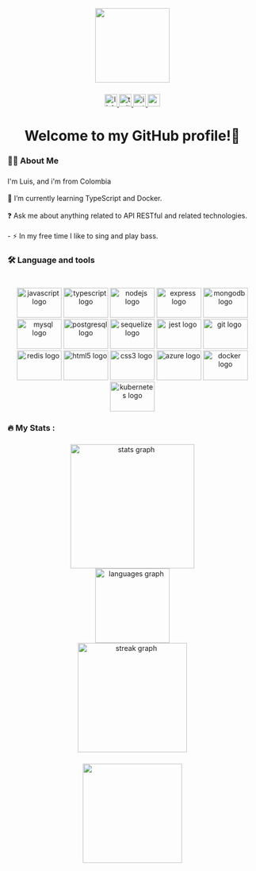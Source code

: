<div align="center">
  <img height="150" src="https://i.postimg.cc/MKqvpFJv/Fondo-linkedin.png"  />
</div>

###

<div align="center">
  <a href="https://www.linkedin.com/in/JallerDev/" target="_blank">
    <img src="https://img.shields.io/static/v1?message=LinkedIn&logo=linkedin&label=&color=0077B5&logoColor=white&labelColor=&style=for-the-badge" height="25" alt="linkedin logo"  />
  </a>
  <a href="https://twitter.com/JallerDev" target="_blank">
    <img src="https://img.shields.io/static/v1?message=Twitter&logo=twitter&label=&color=1DA1F2&logoColor=white&labelColor=&style=for-the-badge" height="25" alt="twitter logo"  />
  </a>
  <a href="https://www.instagram.com/jallerangel/" target="_blank">
    <img src="https://img.shields.io/static/v1?message=Instagram&logo=instagram&label=&color=E4405F&logoColor=white&labelColor=&style=for-the-badge" height="25" alt="instagram logo"  />
  </a>
  <a href="jallerangel06@gmail.com" target="_blank">
    <img src="https://img.shields.io/static/v1?message=Gmail&logo=gmail&label=&color=D14836&logoColor=white&labelColor=&style=for-the-badge" height="25" alt="gmail logo"  />
  </a>
</div>

###

<h1 align="center">Welcome to my GitHub profile!👋</h1>

###

<h3 align="left">👩‍💻  About Me</h3>

###

<p align="left">I'm Luis, and i'm from Colombia<br><br>🔭 I’m currently learning TypeScript and Docker.  <br><br>❓ Ask me about anything related to API RESTful and related technologies.  <br>  <br>- ⚡ In my free time I like to sing and play bass.</p>

###

<h3 align="left">🛠 Language and tools</h3>

###

<br clear="both">

<div align="center">
  <img src="https://cdn.jsdelivr.net/gh/devicons/devicon/icons/javascript/javascript-original.svg" height="60" width="90" alt="javascript logo"  />
  <img src="https://cdn.jsdelivr.net/gh/devicons/devicon/icons/typescript/typescript-original.svg" height="60" width="90" alt="typescript logo"  />
  <img src="https://cdn.jsdelivr.net/gh/devicons/devicon/icons/nodejs/nodejs-original.svg" height="60" width="90" alt="nodejs logo"  />
  <img src="https://cdn.jsdelivr.net/gh/devicons/devicon/icons/express/express-original.svg" height="60" width="90" alt="express logo"  />
  <img src="https://cdn.jsdelivr.net/gh/devicons/devicon/icons/mongodb/mongodb-original.svg" height="60" width="90" alt="mongodb logo"  />
  <img src="https://cdn.jsdelivr.net/gh/devicons/devicon/icons/mysql/mysql-original.svg" height="60" width="90" alt="mysql logo"  />
  <img src="https://cdn.jsdelivr.net/gh/devicons/devicon/icons/postgresql/postgresql-original.svg" height="60" width="90" alt="postgresql logo"  />
  <img src="https://cdn.jsdelivr.net/gh/devicons/devicon/icons/sequelize/sequelize-original.svg" height="60" width="90" alt="sequelize logo"  />
  <img src="https://cdn.jsdelivr.net/gh/devicons/devicon/icons/jest/jest-plain.svg" height="60" width="90" alt="jest logo"  />
  <img src="https://cdn.jsdelivr.net/gh/devicons/devicon/icons/git/git-original.svg" height="60" width="90" alt="git logo"  />
  <img src="https://cdn.jsdelivr.net/gh/devicons/devicon/icons/redis/redis-original.svg" height="60" width="90" alt="redis logo"  />
  <img src="https://cdn.jsdelivr.net/gh/devicons/devicon/icons/html5/html5-original.svg" height="60" width="90" alt="html5 logo"  />
  <img src="https://cdn.jsdelivr.net/gh/devicons/devicon/icons/css3/css3-original.svg" height="60" width="90" alt="css3 logo"  />
  <img src="https://cdn.jsdelivr.net/gh/devicons/devicon/icons/azure/azure-original.svg" height="60" width="90" alt="azure logo"  />
  <img src="https://cdn.jsdelivr.net/gh/devicons/devicon/icons/docker/docker-original.svg" height="60" width="90" alt="docker logo"  />
  <img src="https://cdn.jsdelivr.net/gh/devicons/devicon/icons/kubernetes/kubernetes-plain.svg" height="60" width="90" alt="kubernetes logo"  />
</div>

###

<h3 align="left">🔥   My Stats :</h3>

###

<div align="center">
  <img src="https://github-readme-stats.vercel.app/api?username=jallerangel&hide_title=false&hide_rank=false&show_icons=true&include_all_commits=true&count_private=true&disable_animations=false&theme=algolia&locale=en&hide_border=false&order=1" height="250" alt="stats graph" /> <br>
  <img src="https://github-readme-stats.vercel.app/api/top-langs?username=jallerangel&locale=en&hide_title=false&layout=compact&card_width=320&langs_count=5&theme=algolia&hide_border=false&order=2" height="150" alt="languages graph" /> <br>
  <img src="https://streak-stats.demolab.com?user=jallerangel&locale=en&mode=weekly&theme=algolia&hide_border=false&border_radius=5&date_format=M j[, Y]&order=3" height="220" alt="streak graph"  />
</div>

###

<div align="center">
  <img height="200" src="https://i.gifer.com/UXdv.gif"  />
</div>

###
